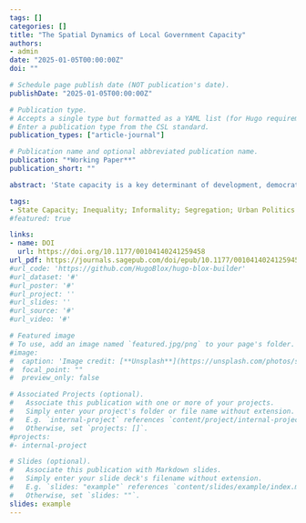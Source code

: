```yaml
---
tags: []
categories: []
title: "The Spatial Dynamics of Local Government Capacity"
authors:
- admin
date: "2025-01-05T00:00:00Z"
doi: ""

# Schedule page publish date (NOT publication's date).
publishDate: "2025-01-05T00:00:00Z"

# Publication type.
# Accepts a single type but formatted as a YAML list (for Hugo requirements).
# Enter a publication type from the CSL standard.
publication_types: ["article-journal"]

# Publication name and optional abbreviated publication name.
publication: "*Working Paper**"
publication_short: ""

abstract: 'State capacity is a key determinant of development, democratic stability, and institutional strength. This paper argues that in unequal contexts, class-based residential segregation shapes local labor markets and has negative consequences for investments in state capacity by political elites. In segregated cities, where low-income individuals have limited access to formal labor markets, many rely on informal economic arrangements to meet basic needs. Segregation decreases the visibility of informality across members of different socioeconomic groups, reducing demands for the presence of the state as a third-party enforcer of social contracts. This dynamic weakens pressure on elites to enforce fiscal regulations, allowing an equilibrium based on informality and non-enforcement that results in low government capacity at the local level. I assess my argument empirically using the case of Brazil. Leveraging an instrumental variables approach, I find that segregated municipalities experience higher economic informality, lower levels of fiscal enforcement, reduced tax collection, and weaker administrative structures. I investigate individual-level observable implications with a survey experiment, and find that individuals from different socioeconomic statuses are more supportive of enforcement and investments in local government capacity when exposed to informality. The experiment suggests that informality signals a breach of social contracts between fellow citizens and the state. This paper contributes to research on the endogenous nature of state capacity and the role of residential segregation in shaping urban development outcomes.'

tags:
- State Capacity; Inequality; Informality; Segregation; Urban Politics
#featured: true

links:
- name: DOI
  url: https://doi.org/10.1177/00104140241259458
url_pdf: https://journals.sagepub.com/doi/epub/10.1177/00104140241259458
#url_code: 'https://github.com/HugoBlox/hugo-blox-builder'
#url_dataset: '#'
#url_poster: '#'
#url_project: ''
#url_slides: ''
#url_source: '#'
#url_video: '#'

# Featured image
# To use, add an image named `featured.jpg/png` to your page's folder. 
#image:
#  caption: 'Image credit: [**Unsplash**](https://unsplash.com/photos/s9CC2SKySJM)'
#  focal_point: ""
#  preview_only: false

# Associated Projects (optional).
#   Associate this publication with one or more of your projects.
#   Simply enter your project's folder or file name without extension.
#   E.g. `internal-project` references `content/project/internal-project/index.md`.
#   Otherwise, set `projects: []`.
#projects:
#- internal-project

# Slides (optional).
#   Associate this publication with Markdown slides.
#   Simply enter your slide deck's filename without extension.
#   E.g. `slides: "example"` references `content/slides/example/index.md`.
#   Otherwise, set `slides: ""`.
slides: example
---
```

